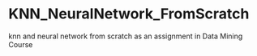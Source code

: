 # KNN_NeuralNetwork_FromScratch
knn and neural network from scratch as an assignment in Data Mining Course 

